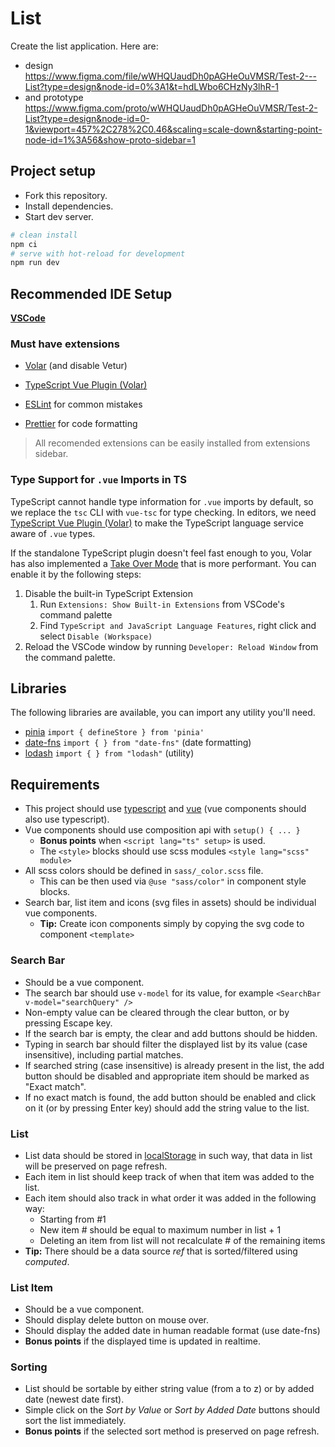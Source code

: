 # List

Create the list application. Here are:

- design https://www.figma.com/file/wWHQUaudDh0pAGHeOuVMSR/Test-2---List?type=design&node-id=0%3A1&t=hdLWbo6CHzNy3lhR-1
- and prototype https://www.figma.com/proto/wWHQUaudDh0pAGHeOuVMSR/Test-2-List?type=design&node-id=0-1&viewport=457%2C278%2C0.46&scaling=scale-down&starting-point-node-id=1%3A56&show-proto-sidebar=1

## Project setup

- Fork this repository.
- Install dependencies.
- Start dev server.

```bash
# clean install
npm ci
# serve with hot-reload for development
npm run dev
```

## Recommended IDE Setup

**[VSCode](https://code.visualstudio.com/)**

### Must have extensions

- [Volar](https://marketplace.visualstudio.com/items?itemName=Vue.volar) (and disable Vetur)
- [TypeScript Vue Plugin (Volar)](https://marketplace.visualstudio.com/items?itemName=Vue.vscode-typescript-vue-plugin)

- [ESLint](https://marketplace.visualstudio.com/items?itemName=dbaeumer.vscode-eslint)
  for common mistakes
- [Prettier](https://marketplace.visualstudio.com/items?itemName=esbenp.prettier-vscode)
  for code formatting

> All recomended extensions can be easily installed from extensions sidebar.

### Type Support for `.vue` Imports in TS

TypeScript cannot handle type information for `.vue` imports by default, so we replace the `tsc` CLI with `vue-tsc` for type checking. In editors, we need [TypeScript Vue Plugin (Volar)](https://marketplace.visualstudio.com/items?itemName=Vue.vscode-typescript-vue-plugin) to make the TypeScript language service aware of `.vue` types.

If the standalone TypeScript plugin doesn't feel fast enough to you, Volar has also implemented a [Take Over Mode](https://github.com/johnsoncodehk/volar/discussions/471#discussioncomment-1361669) that is more performant. You can enable it by the following steps:

1. Disable the built-in TypeScript Extension
   1. Run `Extensions: Show Built-in Extensions` from VSCode's command palette
   2. Find `TypeScript and JavaScript Language Features`, right click and select `Disable (Workspace)`
2. Reload the VSCode window by running `Developer: Reload Window` from the command palette.

## Libraries

The following libraries are available, you can import any utility you'll need.

- [pinia](https://pinia.vuejs.org/) `import { defineStore } from 'pinia'`
- [date-fns](https://date-fns.org/) `import { } from "date-fns"` (date
  formatting)
- [lodash](https://lodash.com/) `import { } from "lodash"` (utility)

## Requirements

- This project should use [typescript](https://www.typescriptlang.org/) and
  [vue](https://vuejs.org/) (vue components should also use typescript).
- Vue components should use composition api with `setup() { ... }`
  - **Bonus points** when `<script lang="ts" setup>` is used.
  - The `<style>` blocks should use scss modules `<style lang="scss" module>`
- All scss colors should be defined in `sass/_color.scss` file.
  - This can be then used via `@use "sass/color"` in component style blocks.
- Search bar, list item and icons (svg files in assets) should be individual vue
  components.
  - **Tip:** Create icon components simply by copying the svg code to component
    `<template>`

### Search Bar

- Should be a vue component.
- The search bar should use `v-model` for its value, for example
  `<SearchBar v-model="searchQuery" />`
- Non-empty value can be cleared through the clear button, or by pressing Escape
  key.
- If the search bar is empty, the clear and add buttons should be hidden.
- Typing in search bar should filter the displayed list by its value (case
  insensitive), including partial matches.
- If searched string (case insensitive) is already present in the list, the add
  button should be disabled and appropriate item should be marked as "Exact
  match".
- If no exact match is found, the add button should be enabled and click on it
  (or by pressing Enter key) should add the string value to the list.

### List

- List data should be stored in
  [localStorage](https://developer.mozilla.org/en-US/docs/Web/API/Window/localStorage)
  in such way, that data in list will be preserved on page refresh.
- Each item in list should keep track of when that item was added to the list.
- Each item should also track in what order it was added in the following way:
  - Starting from #1
  - New item # should be equal to maximum number in list + 1
  - Deleting an item from list will not recalculate # of the remaining items
- **Tip:** There should be a data source _ref_ that is sorted/filtered using
  _computed_.

### List Item

- Should be a vue component.
- Should display delete button on mouse over.
- Should display the added date in human readable format (use date-fns)
- **Bonus points** if the displayed time is updated in realtime.

### Sorting

- List should be sortable by either string value (from a to z) or by added date
  (newest date first).
- Simple click on the _Sort by Value_ or _Sort by Added Date_ buttons should
  sort the list immediately.
- **Bonus points** if the selected sort method is preserved on page refresh.
